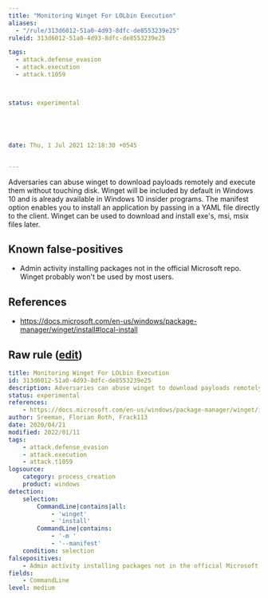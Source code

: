 ```yaml
---
title: "Monitoring Winget For LOLbin Execution"
aliases:
  - "/rule/313d6012-51a0-4d93-8dfc-de8553239e25"
ruleid: 313d6012-51a0-4d93-8dfc-de8553239e25

tags:
  - attack.defense_evasion
  - attack.execution
  - attack.t1059



status: experimental





date: Thu, 1 Jul 2021 12:18:30 +0545


---
```


Adversaries can abuse winget to download payloads remotely and execute them without touching disk. Winget will be included by default in Windows 10 and is already available in Windows 10 insider programs. The manifest option enables you to install an application by passing in a YAML file directly to the client. Winget can be used to download and install exe's, msi, msix files later.

<!--more-->


## Known false-positives

* Admin activity installing packages not in the official Microsoft repo. Winget probably won't be used by most users.



## References

* https://docs.microsoft.com/en-us/windows/package-manager/winget/install#local-install


## Raw rule ([edit](https://github.com/SigmaHQ/sigma/edit/master/rules/windows/process_creation/proc_creation_win_lolbin_execution_via_winget.yml))
```yaml
title: Monitoring Winget For LOLbin Execution
id: 313d6012-51a0-4d93-8dfc-de8553239e25
description: Adversaries can abuse winget to download payloads remotely and execute them without touching disk. Winget will be included by default in Windows 10 and is already available in Windows 10 insider programs. The manifest option enables you to install an application by passing in a YAML file directly to the client. Winget can be used to download and install exe's, msi, msix files later.
status: experimental
references: 
    - https://docs.microsoft.com/en-us/windows/package-manager/winget/install#local-install
author: Sreeman, Florian Roth, Frack113
date: 2020/04/21
modified: 2022/01/11
tags:
    - attack.defense_evasion
    - attack.execution
    - attack.t1059
logsource:
    category: process_creation
    product: windows
detection:
    selection:
        CommandLine|contains|all: 
            - 'winget'
            - 'install'
        CommandLine|contains:
            - '-m '
            - '--manifest'
    condition: selection
falsepositives:
    - Admin activity installing packages not in the official Microsoft repo. Winget probably won't be used by most users.
fields:
    - CommandLine
level: medium

```
